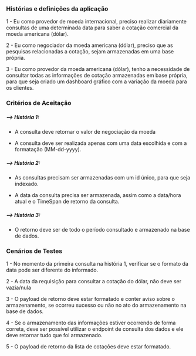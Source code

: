 ### Histórias e definições da aplicação

1 - Eu como provedor de moeda internacional, preciso realizar diariamente
consultas de uma determinada data para saber a cotação comercial da moeda americana (dólar).

2 - Eu como negociador da moeda americana (dólar), preciso que as pesquisas relacionadas a cotação,
sejam armazenadas em uma base própria.

3 - Eu como provedor da moeda americana (dólar), tenho a necessidade de consultar todas as informações
de cotação armazenadas em base própria, para que seja criado um dashboard gráfico com a variação da moeda
para os clientes.

### Critérios de Aceitação
##### --> História 1:
* A consulta deve retornar o valor de negociação da moeda

* A consulta deve ser realizada apenas com uma data escolhida e com a formatação (MM-dd-yyyy).

##### --> História 2:
* As consultas precisam ser armazenadas com um id único, para que seja indexado.

* A data da consulta precisa ser armazenada, assim como a data/hora atual e o TimeSpan de retorno da consulta.

##### --> História 3:
* O retorno deve ser de todo o período consultado e armazenado na base de dados.

### Cenários de Testes
  1 - No momento da primeira consulta na história 1, verificar se o formato da data pode ser diferente do
informado.

  2 - A data da requisição para consultar a cotação do dólar, não deve ser vazia/nula
  
  3 - O payload de retorno deve estar formatado e conter aviso sobre o armazenamento, se ocorreu sucesso ou não no 
  ato do armazenamento na base de dados.
  
  4 - Se o armazenamento das informações estiver ocorrendo de forma correta, deve ser possível utilizar o endpoint 
  de consulta dos dados e ele deve retornar tudo que foi armazenado.
  
  5 - O payload de retorno da lista de cotações deve estar formatado.